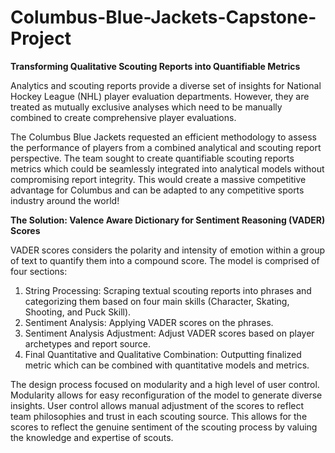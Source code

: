 # Columbus-Blue-Jackets-Capstone-Project
**Transforming Qualitative Scouting Reports into Quantifiable Metrics**

Analytics and scouting reports provide a diverse set of insights for National Hockey League (NHL) player 
evaluation departments. However, they are treated as mutually exclusive analyses which need to be manually 
combined to create comprehensive player evaluations. 

The Columbus Blue Jackets requested an efficient methodology to assess the performance of players from a 
combined analytical and scouting report perspective. The team sought to create quantifiable scouting reports
metrics which could be seamlessly integrated into analytical models without compromising report integrity. This 
would create a massive competitive advantage for Columbus and can be adapted to any competitive sports 
industry around the world!


**The Solution: Valence Aware Dictionary for Sentiment Reasoning (VADER) Scores**

VADER scores considers the polarity and intensity of emotion within a group of text to quantify them into a 
compound score. The model is comprised of four sections:

1) String Processing: Scraping textual scouting reports into phrases and categorizing them based on four 
main skills (Character, Skating, Shooting, and Puck Skill).
2) Sentiment Analysis: Applying VADER scores on the phrases.
3) Sentiment Analysis Adjustment: Adjust VADER scores based on player archetypes and report source.
4) Final Quantitative and Qualitative Combination: Outputting finalized metric which can be combined with 
quantitative models and metrics.

The design process focused on modularity and a high level of user control. Modularity allows for easy 
reconfiguration of the model to generate diverse insights. User control allows manual adjustment of the scores 
to reflect team philosophies and trust in each scouting source. This allows for the scores to reflect the genuine 
sentiment of the scouting process by valuing the knowledge and expertise of scouts.
